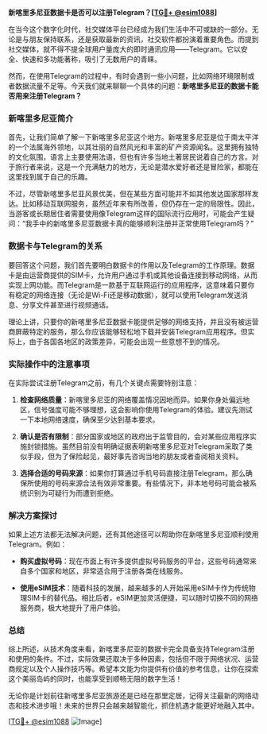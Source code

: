 **新喀里多尼亚数据卡是否可以注册Telegram？[[TG💪+ @esim1088](https://t.me/s/esim1088)]**

在当今这个数字化时代，社交媒体平台已经成为我们生活中不可或缺的一部分。无论是与朋友保持联系，还是获取最新的资讯，社交软件都扮演着重要角色。而提到社交媒体，就不得不提全球用户量庞大的即时通讯应用——Telegram。它以安全、快速和多功能著称，吸引了无数用户的青睐。

然而，在使用Telegram的过程中，有时会遇到一些小问题，比如网络环境限制或者数据流量不足等。今天我们就来聊聊一个具体的问题：**新喀里多尼亚的数据卡能否用来注册Telegram？**

### 新喀里多尼亚简介

首先，让我们简单了解一下新喀里多尼亚这个地方。新喀里多尼亚是位于南太平洋的一个法属海外领地，以其壮丽的自然风光和丰富的矿产资源闻名。这里拥有独特的文化氛围，语言上主要使用法语，但也有许多当地土著居民说着自己的方言。对于旅行者来说，这是一个充满魅力的地方，无论是潜水爱好者还是冒险家，都能在这里找到属于自己的乐趣。

不过，尽管新喀里多尼亚风景优美，但在某些方面可能并不如其他发达国家那样发达。比如移动互联网服务，虽然近年来有所改善，但仍存在一定的局限性。因此，当游客或长期居住者需要使用像Telegram这样的国际流行应用时，可能会产生疑问：“我手中的新喀里多尼亚数据卡真的能够顺利注册并正常使用Telegram吗？”

### 数据卡与Telegram的关系

要回答这个问题，我们首先要明白数据卡的作用以及Telegram的工作原理。数据卡是由运营商提供的SIM卡，允许用户通过手机或其他设备连接到移动网络，从而实现上网功能。而Telegram是一款基于互联网运行的应用程序，这意味着只要你有稳定的网络连接（无论是Wi-Fi还是移动数据），就可以使用Telegram发送消息、分享文件甚至进行视频通话。

理论上讲，只要你的新喀里多尼亚数据卡能提供足够的网络支持，并且没有被运营商屏蔽特定的服务，那么你应该能够轻松地下载并安装Telegram应用程序。但实际上，由于各国各地区的政策差异，可能会出现一些意想不到的情况。

### 实际操作中的注意事项

在实际尝试注册Telegram之前，有几个关键点需要特别注意：

1. **检查网络质量**：新喀里多尼亚的网络覆盖情况因地而异。如果你身处偏远地区，信号强度可能不够理想，这会影响你使用Telegram的体验。建议先测试一下本地网络速度，确保至少达到基本要求。

2. **确认是否有限制**：部分国家或地区的政府出于监管目的，会对某些应用程序实施封锁措施。虽然目前没有明确证据表明新喀里多尼亚对Telegram采取了类似手段，但为了保险起见，最好事先咨询当地的朋友或者查阅相关资料。

3. **选择合适的号码来源**：如果你打算通过手机号码直接注册Telegram，那么确保所使用的号码来源合法有效非常重要。有些情况下，非本地号码可能会被系统识别为可疑行为而遭到拒绝。

### 解决方案探讨

如果上述方法都无法解决问题，还有其他途径可以帮助你在新喀里多尼亚顺利使用Telegram。例如：

- **购买虚拟号码**：现在市面上有许多提供虚拟号码服务的平台，这些号码通常来自多个国家和地区，非常适合用于注册各类在线服务。
  
- **使用eSIM技术**：随着科技的发展，越来越多的人开始采用eSIM卡作为传统物理SIM卡的替代品。相比后者，eSIM更加灵活便捷，可以随时切换不同的网络服务商，极大地提升了用户体验。

### 总结

综上所述，从技术角度来看，新喀里多尼亚的数据卡完全具备支持Telegram注册和使用的条件。不过，实际效果还取决于多种因素，包括但不限于网络状况、运营商规定以及个人操作技巧等。希望本文能为你提供有价值的参考信息，让你在探索这个美丽岛屿的同时，也能享受到顺畅无阻的数字生活！

无论你是计划前往新喀里多尼亚旅游还是已经在那里定居，记得关注最新的网络动态和技术进步哦！未来的世界只会越来越智能化，抓住机遇才能更好地融入其中。

[[TG💪+ @esim1088](https://t.me/s/esim1088) ![Image](https://i.postimg.cc/4NQfJmqS/Snipaste-2025-05-13-00-14-12.png)]